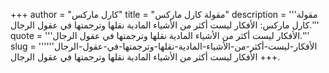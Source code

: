+++
author = "كارل ماركس"
title = "مقولة كارل ماركس"
description = '''مقولة كارل ماركس: الأفكار ليست أكثر من الأشياء المادية نقلها وترجمتها في عقول الرجال.'''
quote = '''الأفكار ليست أكثر من الأشياء المادية نقلها وترجمتها في عقول الرجال.'''
slug = '''الأفكار-ليست-أكثر-من-الأشياء-المادية-نقلها-وترجمتها-في-عقول-الرجال'''
+++
الأفكار ليست أكثر من الأشياء المادية نقلها وترجمتها في عقول الرجال.
